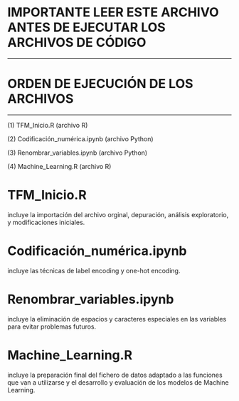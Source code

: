 # IMPORTANTE LEER ESTE ARCHIVO ANTES DE EJECUTAR LOS ARCHIVOS DE CÓDIGO

***********************************
# ORDEN DE EJECUCIÓN DE LOS ARCHIVOS
***********************************

(1) TFM_Inicio.R (archivo R)

(2) Codificación_numérica.ipynb (archivo Python)

(3) Renombrar_variables.ipynb (archivo Python)

(4) Machine_Learning.R (archivo R)

# TFM_Inicio.R 
incluye la importación del archivo orginal, depuración, análisis exploratorio, y modificaciones iniciales.

# Codificación_numérica.ipynb
incluye las técnicas de label encoding y one-hot encoding.

# Renombrar_variables.ipynb
incluye la eliminación de espacios y caracteres especiales en las variables para evitar problemas futuros.

# Machine_Learning.R
incluye la preparación final del fichero de datos adaptado a las funciones que van a utilizarse y el desarrollo
y evaluación de los modelos de Machine Learning.
